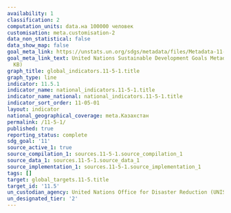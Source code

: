 ```yaml
---
availability: 1
classification: 2
computation_units: data.на 100000 человек
customisation: meta.customisation-2
data_non_statistical: false
data_show_map: false
goal_meta_link: https://unstats.un.org/sdgs/metadata/files/Metadata-11-05-01.pdf
goal_meta_link_text: United Nations Sustainable Development Goals Metadata (PDF 224
  KB)
graph_title: global_indicators.11-5-1.title
graph_type: line
indicator: 11.5.1
indicator_name: national_indicators.11-5-1.title
indicator_name_national: national_indicators.11-5-1.title
indicator_sort_order: 11-05-01
layout: indicator
national_geographical_coverage: meta.Казахстан
permalink: /11-5-1/
published: true
reporting_status: complete
sdg_goal: '11'
source_active_1: true
source_compilation_1: sources.11-5-1.source_compilation_1
source_data_1: sources.11-5-1.source_data_1
source_implementation_1: sources.11-5-1.source_implementation_1
tags: []
target: global_targets.11-5.title
target_id: '11.5'
un_custodian_agency: United Nations Office for Disaster Reduction (UNISDR)
un_designated_tier: '2'
---
```

